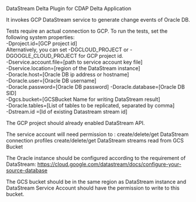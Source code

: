 DataStream Delta Plugin for CDAP Delta Application

It invokes GCP DataStream service to generate change events of Oracle DB.

Tests require an actual connection to GCP. To run the tests, set the following system properties:  
  -Dproject.id=[GCP project id]  
  Alternatively, you can set -DGCLOUD_PROJECT or -DGOOGLE_CLOUD_PROJECT for GCP project id.  
  -Dservice.account.file=[path to service account key file]  
  -Dservice.location=[region of the DataStream instance]  
  -Doracle.host=[Oracle DB ip address or hostname]  
  -Doracle.user=[Oracle DB username]  
  -Doracle.password=[Oracle DB password]
  -Doracle.database=[Oracle DB SID]  
  -Dgcs.bucket=[GCSBucket Name for writing DataStream result]  
  -Doracle.tables=[List of tables to be replicated, separated by comma]  
  -Dstream.id =[Id of existing Datastream stream id]  
  
The GCP project should already enabled DataStream API.

The service account will need permission to :
  create/delete/get DataStream connection profiles
  create/delete/get DataStream streams
  read from GCS Bucket

The Oracle instance should be configured according to the requirement of DataStream:
https://cloud.google.com/datastream/docs/configure-your-source-database

The GCS bucket should be in the same region as DataStream instance and DataStream Service Account
should have the permission to write to this bucket.  
